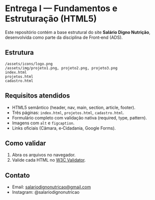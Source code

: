# Entrega I — Fundamentos e Estruturação (HTML5)

Este repositório contém a base estrutural do site **Salário Digno Nutrição**, desenvolvida como parte da disciplina de Front‑end (ADS).

## Estrutura
```
/assets/icons/logo.png
/assets/img/projeto1.png, projeto2.png, projeto3.png
index.html
projetos.html
cadastro.html
```
## Requisitos atendidos
- HTML5 semântico (header, nav, main, section, article, footer).
- Três páginas: `index.html`, `projetos.html`, `cadastro.html`.
- Formulário completo com validação nativa (required, type, pattern).
- Imagens com `alt` e `figcaption`.
- Links oficiais (Câmara, e‑Cidadania, Google Forms).

## Como validar
1. Abra os arquivos no navegador.
2. Valide cada HTML no [W3C Validator](https://validator.w3.org/nu/).

## Contato
- Email: salariodignonutricao@gmail.com
- Instagram: @salariodignonutricao
